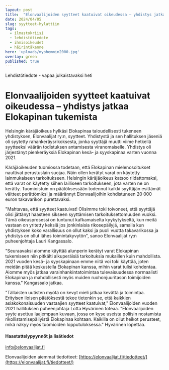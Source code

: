 ```yaml
---
layout: post
title:  "Elonvaalijoiden syytteet kaatuivat oikeudessa – yhdistys jatkaa Elokapinan tukemista"
date: 2024/04/05
slug: syytteet-hylattiin
tags:
  - ilmastokriisi
  - lehdistötiedote
  - ihmisoikeudet
  - häirintäkanne
hero: 'uploads/myohemmin2000.jpg'
overlay: green
published: true
---
```


Lehdistötiedote - vapaa julkaistavaksi heti

# Elonvaalijoiden syytteet kaatuivat oikeudessa – yhdistys jatkaa Elokapinan tukemista

Helsingin käräjäoikeus hylkäsi Elokapinaa taloudellisesti tukeneen yhdistyksen, Elonvaalijat ry:n, syytteet. Yhdistystä ja sen hallituksen jäseniä oli syytetty rahankeräysrikoksesta, jonka syyttäjä muutti viime hetkellä syytteeksi väärän todistuksen antamisesta viranomaiselle. Yhdistys oli järjestänyt pienkeräyksiä Elokapinan kesä- ja syyskapinaa varten vuonna 2021.

Käräjäoikeuden tuomiossa todetaan, että Elokapinan mielenosoitukset nauttivat perustuslain suojaa. Näin ollen kerätyt varat on käytetty lainmukaiseen tarkoitukseen. Helsingin käräjäoikeus katsoo riidattomaksi, että varat on käytetty siihen lailliseen tarkoitukseen, jota varten ne on kerätty. Tuomioistuin on päätöksessään todennut kaikki syyttäjän esittämät väitteet perättömiksi ja määrännyt Elonvaalijoihin kohdistuneen 20 000 euron takavarikon purettavaksi.

"Mahtavaa, että syytteet kaatuivat! Olisimme toki toivoneet, että syyttäjä olisi jättänyt haasteen sikseen syyttämisen tarkoituksettomuuden vuoksi. Tämä oikeusprosessi on tuntunut kafkamaiselta kyykytykseltä, kun meitä vastaan on yritetty keksiä jos jonkinlaisia rikosepäilyjä, samalla kun yhdistyksen koko varallisuus on ollut kaksi ja puoli vuotta takavarikossa ja yhdistys on ollut lähes toimintakyvytön", sanoo Elonvaalijat ry:n puheenjohtaja Lauri Kangassalo.

"Seuraavaksi aiomme käyttää alunperin kerätyt varat Elokapinan tukemiseen niin pitkälti alkuperäisiä tarkoituksia mukaillen kuin mahdollista. 2021 vuoden kesä- ja syyskapinaan emme niitä voi toki käyttää, joten meidän pitää keskustella Elokapinan kanssa, mihin varat tulisi kohdentaa. Aiomme myös jatkaa varainhankintatoimintaa tulevaisuudessa normaalisti Elokapinan ja mahdollisesti myös muiden ruohonjuuritason toimijoiden kanssa." Kangassalo jatkaa.

"Tällaisten uutisten myötä on kevyt mieli jatkaa kevättä ja toimintaa. Erityisen iloisen päätöksestä tekee tietenkin se, että kaikkien asiakokonaisuuden vastaajien syytteet kaatuivat," Elonvaalijoiden vuoden 2021 hallituksen puheenjohtaja Lotta Hyvärinen toteaa. "Elonvaalijoiden syyte asettuu laajempaan kuvaan, jossa on kyse useista poliisin nostamista rikollistamisepäilyistä Elokapinaa kohtaan. Kaikilla on ollut heikot perusteet, mikä näkyy myös tuomioiden lopputuloksessa." Hyvärinen lopettaa.

#### Haastattelypyynnöt ja lisätiedot
[info@elonvaalijat.fi](mailto:info@elonvaalijat.fi)

Elonvaalijoiden aiemmat tiedotteet: [https://elonvaalijat.fi/tiedotteet/](https://elonvaalijat.fi/tiedotteet/)